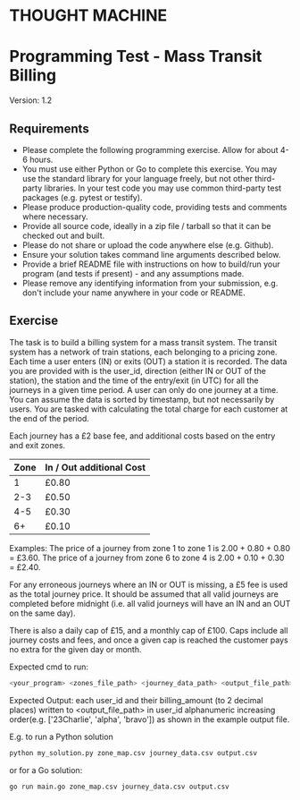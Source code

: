 # THOUGHT MACHINE

# Programming Test - Mass Transit Billing

Version: 1.2

## Requirements

- Please complete the following programming exercise. Allow for about 4-6 hours.
- You must use either Python or Go to complete this exercise. You may use the standard library for
  your language freely, but not other third-party libraries. In your test code you may use common
  third-party test packages (e.g. pytest or testify).
- Please produce production-quality code, providing tests and comments where necessary.
- Provide all source code, ideally in a zip file / tarball so that it can be checked out and built.
- Please do not share or upload the code anywhere else (e.g. Github).
- Ensure your solution takes command line arguments described below.
- Provide a brief README file with instructions on how to build/run your program (and tests if
  present) - and any assumptions made.
- Please remove any identifying information from your submission, e.g. don't include your name
  anywhere in your code or README.

## Exercise

The task is to build a billing system for a mass transit system. The transit system has a network of
train stations, each belonging to a pricing zone. Each time a user enters (IN) or exits (OUT) a
station it is recorded. The data you are provided with is the user_id, direction (either IN or OUT
of the station), the station and the time of the entry/exit (in UTC) for all the journeys in a given
time period. A user can only do one journey at a time. You can assume the data is sorted by
timestamp, but not necessarily by users. You are tasked with calculating the total charge for each
customer at the end of the period.

Each journey has a £2 base fee, and additional costs based on the entry and exit zones.

| Zone | In / Out additional Cost |
| ---- | ------------------------ |
| 1    | £0.80                    |
| 2-3  | £0.50                    |
| 4-5  | £0.30                    |
| 6+   | £0.10                    |

Examples: The price of a journey from zone 1 to zone 1 is 2.00 + 0.80 + 0.80 = £3.60. The price of a
journey from zone 6 to zone 4 is 2.00 + 0.10 + 0.30 = £2.40.

For any erroneous journeys where an IN or OUT is missing, a £5 fee is used as the total journey
price. It should be assumed that all valid journeys are completed before midnight (i.e. all valid
journeys will have an IN and an OUT on the same day).

There is also a daily cap of £15, and a monthly cap of £100. Caps include all journey costs and
fees, and once a given cap is reached the customer pays no extra for the given day or month.

Expected cmd to run:

```bash
<your_program> <zones_file_path> <journey_data_path> <output_file_path>
```

Expected Output: each user_id and their billing_amount (to 2 decimal places) written to
<output_file_path> in user_id alphanumeric increasing order(e.g. ['23Charlie', 'alpha', 'bravo']) as
shown in the example output file.

E.g. to run a Python solution

```bash
python my_solution.py zone_map.csv journey_data.csv output.csv
```

or for a Go solution:

```bash
go run main.go zone_map.csv journey_data.csv output.csv
```
